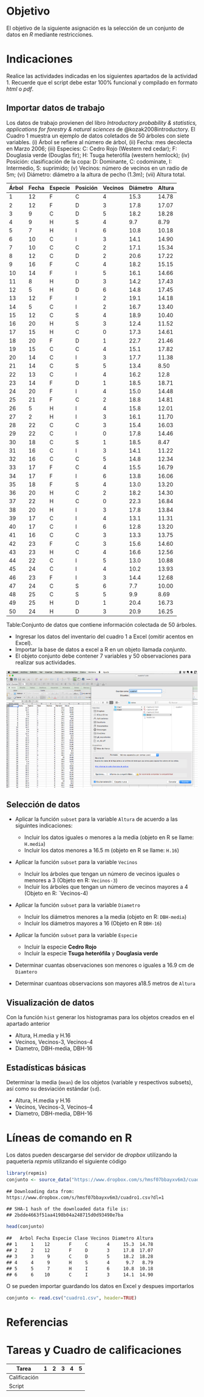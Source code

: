 # Objetivo

El objetivo de la siguiente asignación es la selección de un conjunto de datos en _R_  mediante restricciones.


# Indicaciones
Realice las actividades indicadas en los siguientes apartados de la actividad 1. Recuerde que el script debe estar 100% funcional y compilado en formato _html_ o _pdf_.

## Importar datos de trabajo


Los datos de trabajo provienen del libro _Introductory probability & statistics, applications for forestry & natural sciences_ de @kozak2008introductory. El Cuadro 1 muestra un ejemplo de datos coletados de 50 árboles con siete variables.
(i) Árbol se refiere al número de árbol, (ii) Fecha: mes  decolecta en Marzo 2006; (iii) Especies: C: Cedro Rojo (Western red cedar); F: Douglasia verde (Douglas fir); H: Tsuga heterófila (western hemlock); (iv) Posición: clasificación de la copa: D: Dominante, C: codominate, I: Intermedio, S: suprimido; (v) Vecinos: número de vecinos en un radio de 5m; (vi) Diámetro: diámetro a la altura de pecho (1.3m); (vii) Altura total.


| Árbol | Fecha | Especie | Posición | Vecinos | Diámetro | Altura |
|-------|-------|---------|----------|---------|----------|--------|
| 1     | 12    | F       | C        | 4       | 15.3     | 14.78  |
| 2     | 12    | F       | D        | 3       | 17.8     | 17.07  |
| 3     | 9     | C       | D        | 5       | 18.2     | 18.28  |
| 4     | 9     | H       | S        | 4       | 9.7      | 8.79   |
| 5     | 7     | H       | I        | 6       | 10.8     | 10.18  |
| 6     | 10    | C       | I        | 3       | 14.1     | 14.90  |
| 7     | 10    | C       | C        | 2       | 17.1     | 15.34  |
| 8     | 12    | C       | D        | 2       | 20.6     | 17.22  |
| 9     | 16    | F       | C        | 4       | 18.2     | 15.15  |
| 10    | 14    | F       | I        | 5       | 16.1     | 14.66  |
| 11    | 8     | H       | D        | 3       | 14.2     | 17.43  |
| 12    | 5     | H       | D        | 6       | 14.8     | 17.45  |
| 13    | 12    | F       | I        | 2       | 19.1     | 14.18  |
| 14    | 5     | C       | I        | 2       | 16.7     | 13.40  |
| 15    | 12    | C       | S        | 4       | 18.9     | 10.40  |
| 16    | 20    | H       | S        | 3       | 12.4     | 11.52  |
| 17    | 15    | H       | C        | 0       | 17.3     | 14.61  |
| 18    | 20    | F       | D        | 1       | 22.7     | 21.46  |
| 19    | 15    | C       | C        | 4       | 15.1     | 17.82  |
| 20    | 14    | C       | I        | 3       | 17.7     | 11.38  |
| 21    | 14    | C       | S        | 5       | 13.4     | 8.50   |
| 22    | 13    | C       | I        | 4       | 16.2     | 12.8   |
| 23    | 14    | F       | D        | 1       | 18.5     | 18.71  |
| 24    | 20    | F       | I        | 4       | 15.0     | 14.48  |
| 25    | 21    | F       | C        | 2       | 18.8     | 14.81  |
| 26    | 5     | H       | I        | 4       | 15.8     | 12.01  |
| 27    | 2     | H       | I        | 3       | 16.1     | 11.70  |
| 28    | 22    | C       | C        | 3       | 15.4     | 16.03  |
| 29    | 22    | C       | I        | 0       | 17.8     | 14.46  |
| 30    | 18    | C       | S        | 1       | 18.5     | 8.47   |
| 31    | 16    | C       | I        | 3       | 14.1     | 11.22  |
| 32    | 16    | C       | C        | 5       | 14.8     | 12.34  |
| 33    | 17    | F       | C        | 4       | 15.5     | 16.79  |
| 34    | 17    | F       | I        | 6       | 13.8     | 16.06  |
| 35    | 18    | F       | S        | 4       | 13.0     | 13.20  |
| 36    | 20    | H       | C        | 2       | 18.2     | 14.30  |
| 37    | 22    | H       | C        | 0       | 22.3     | 16.84  |
| 38    | 20    | H       | I        | 3       | 17.8     | 13.84  |
| 39    | 17    | C       | I        | 4       | 13.1     | 11.31  |
| 40    | 17    | C       | I        | 6       | 12.8     | 13.20  |
| 41    | 16    | C       | C        | 3       | 13.3     | 13.75  |
| 42    | 23    | F       | C        | 3       | 15.6     | 14.60  |
| 43    | 23    | H       | C        | 4       | 16.6     | 12.56  |
| 44    | 22    | C       | I        | 5       | 13.0     | 10.88  |
| 45    | 24    | C       | I        | 4       | 10.2     | 13.93  |
| 46    | 23    | F       | I        | 3       | 14.4     | 12.68  |
| 47    | 24    | C       | S        | 6       | 7.7      | 10.00  |
| 48    | 25    | C       | S        | 5       | 9.9      | 8.69   |
| 49    | 25    | H       | D        | 1       | 20.4     | 16.73  |
| 50    | 24    | H       | D        | 3       | 20.9     | 16.25  |

Table:Conjunto de datos que contiene información colectada de 50 árboles. 

* Ingresar los datos del inventario del cuadro 1 a Excel (omitir acentos en Excel). 
* Importar la base de datos a excel a R en un objeto llamada _conjunto_.
* El objeto conjunto debe contener 7 variables y 50 observaciones para realizar sus actividades. 

![Guardar los datos de Excel en formato _.csv_ para importar los datos a la consola de _R_.][Ingreso]

## Selección de datos

+ Aplicar la función `subset` para la variable `Altura` de acuerdo a las siguintes indicaciones:

    + Incluir los datos iguales o menores a la media (objeto en R se llame: `H.media`)
    + Incluir los datos menores a 16.5 m (objeto en R se llame: `H.16`)

+ Aplicar la función `subset` para la variable `Vecinos` 

    + Incluir los árboles que tengan un número de vecinos iguales o menores a 3 (Objeto en R: `Vecinos-3`)
    + Incluir los árboles que tengan un número de vecinos mayores a 4 (Objeto en R: `Vecinos-4)
    
+ Aplicar la función `subset` para la variable `Diametro` 
    
    + Incluir los diámetros menores a la media (objeto en R: `DBH-media`)
    + Incluir los diámetros mayores a 16 (Objeto en R `DBH-16`)
    
+ Aplicar la función `subset` para la variable `Especie` 
    + Incluir la especie __Cedro Rojo__
    + Incluir la especie __Tsuga heterófila__ y __Douglasia verde__

+ Determinar cuantas observaciones son menores o iguales a 16.9 cm de `Diamtero`
+ Determinar cuantoas observacions son mayores a18.5 metros de `Altura`  


## Visualización de datos

Con la función `hist` generar los histogramas para los objetos creados en el apartado anterior

+ Altura, H.media y H.16
+ Vecinos, Vecinos-3, Vecinos-4
+ Diametro, DBH-media, DBH-16


## Estadísticas básicas

Determinar la media (`mean`) de los objetos (variable y respectivos subsets), así como su desviación estándar (`sd`).

+ Altura, H.media y H.16
+ Vecinos, Vecinos-3, Vecinos-4
+ Diametro, DBH-media, DBH-16

# Líneas de comando en R

Los datos pueden descargarse del servidor de _dropbox_ utilizando la paquetería _repmis_  utilizando el siguiente código


```r
library(repmis)
conjunto <- source_data("https://www.dropbox.com/s/hmsf07bbayxv6m3/cuadro1.csv?dl=1")
```

```
## Downloading data from: https://www.dropbox.com/s/hmsf07bbayxv6m3/cuadro1.csv?dl=1
```

```
## SHA-1 hash of the downloaded data file is:
## 2bdde4663f51aa4198b04a248715d0d93498e7ba
```

```r
head(conjunto)
```

```
##   Arbol Fecha Especie Clase Vecinos Diametro Altura
## 1     1    12       F     C       4     15.3  14.78
## 2     2    12       F     D       3     17.8  17.07
## 3     3     9       C     D       5     18.2  18.28
## 4     4     9       H     S       4      9.7   8.79
## 5     5     7       H     I       6     10.8  10.18
## 6     6    10       C     I       3     14.1  14.90
```

O se pueden importar guardando los datos en Excel y despues importarlos


```r
conjunto <- read.csv("cuadro1.csv", header=TRUE)
```

# Referencias

[Ingreso]: figuras/Importar.png
[dropbox]: figuras/dropbox.png



# Tareas y Cuadro de calificaciones

| Tarea        | 1 | 2 | 3 | 4 | 5 |
|--------------|:-:|:-:|:-:|:-:|:-:|
| Calificación |   |   |   |   |   |
| Script       |   |   |   |   |   |
